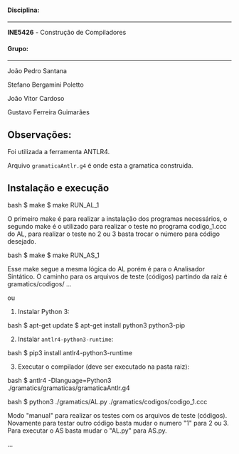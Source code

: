 #### Disciplina:
----------------
**INE5426** - Construção de Compiladores

#### Grupo:
-----------
João Pedro Santana

Stefano Bergamini Poletto

João Vitor Cardoso

Gustavo Ferreira Guimarães

Observações:
------------

Foi utilizada a ferramenta ANTLR4.

Arquivo `gramaticaAntlr.g4` é onde esta a gramatica construida.

Instalação e execução
---------------------

bash
$ make 
$ make RUN_AL_1

O primeiro make é para realizar a instalação dos programas necessários, o 
segundo make é o utilizado para realizar o teste no programa codigo_1.ccc 
do AL, para realizar o teste no 2 ou 3 basta trocar o 
número para código desejado.

bash
$ make
$ make RUN_AS_1

Esse make segue a mesma lógica do AL porém é para o Analisador Sintático.
O caminho para os arquivos de teste (códigos) partindo da raiz é gramatics/codigos/
...

ou

1. Instalar Python 3:

bash
$ apt-get update
$ apt-get install python3 python3-pip


2. Instalar `antlr4-python3-runtime`:

bash
$ pip3 install antlr4-python3-runtime


3. Executar o compilador (deve ser executado na pasta raiz):

bash
$ antlr4 -Dlanguage=Python3 ./gramatics/gramaticas/gramaticaAntlr.g4

bash
$ python3 ./gramatics/AL.py ./gramatics/codigos/codigo_1.ccc

Modo "manual" para realizar os testes com os arquivos de teste (códigos).
Novamente para testar outro código basta mudar o numero "1" para 2 ou 3.
Para executar o AS basta mudar o "AL.py" para AS.py.

...